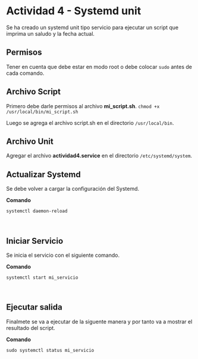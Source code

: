 # Actividad 4 - Systemd unit

Se ha creado un systemd unit tipo servicio para ejecutar un script que imprima un saludo y la fecha actual.
</br>

## Permisos
Tener en cuenta que debe estar en modo root o debe colocar `sudo` antes de cada comando.

## Archivo Script
Primero debe darle permisos al archivo **mi_script.sh**. 
`chmod +x /usr/local/bin/mi_script.sh`
</br>

Luego se agrega el archivo script.sh en el directorio `/usr/local/bin`.
</br>

## Archivo Unit
Agregar el archivo **actividad4.service** en el directorio `/etc/systemd/system`.
</br>

## Actualizar Systemd
Se debe volver a cargar la configuración del Systemd.
</br>

**Comando**
```shell
systemctl daemon-reload
```
</br>

## Iniciar Servicio
Se inicia el servicio con el siguiente comando.
</br>

**Comando**
```shell
systemctl start mi_servicio
```
</br>

## Ejecutar salida 
Finalmete se va a ejecutar de la siguente manera y por tanto va a mostrar el resultado del script.
</br>

**Comando**
```shell
sudo systemctl status mi_servicio
```